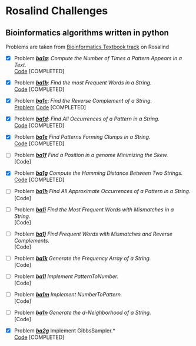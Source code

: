 # Rosalind Challenges
## Bioinformatics algorithms written in python
Problems are taken from [Bioinformatics Textbook track](http://rosalind.info/problems/locations/) on Rosalind

- [x] Problem [***ba1a***](http://rosalind.info/problems/ba1a/): *Compute the Number of Times a Pattern Appears in a Text.*<br>
   [Code](https://github.com/benigmatic/bioinformatics/blob/main/ba1a.py) [COMPLETED]
  
- [x] Problem [***ba1b***](http://rosalind.info/problems/ba1b/): *Find the most Frequent Words in a String.* <br>
   [Code](https://github.com/benigmatic/bioinformatics/blob/main/ba1b.py) [COMPLETED]
  
- [x] Problem [***ba1c***](http://rosalind.info/problems/ba1c/): *Find the Reverse Complement of a String.* <br>
  [Problem](http://rosalind.info/problems/ba1c/)  [Code](https://github.com/benigmatic/bioinformatics/blob/main/ba1c.py) [COMPLETED]
  
- [x] Problem [***ba1d***](http://rosalind.info/problems/ba1d/):	*Find All Occurrences of a Pattern in a String.* <br>
  [Code](https://github.com/benigmatic/bioinformatics/blob/main/ba1d.py) [COMPLETED]
  
- [x] Problem [***ba1e***](http://rosalind.info/problems/ba1e/) *Find Patterns Forming Clumps in a String.* <br>
  [Code](https://github.com/benigmatic/bioinformatics/blob/main/ba1e.java) [COMPLETED]
  
- [ ] Problem [***ba1f***](http://rosalind.info/problems/ba1f/)	*Find a Position in a genome Minimizing the Skew.* <br>
   [Code]  	
  
 - [x] Problem [***ba1g***](http://rosalind.info/problems/ba1g/) *Compute the Hamming Distance Between Two Strings.* <br>
   [Code](https://github.com/benigmatic/bioinformatics/blob/main/ba1g.py) [COMPLETED]
 - [ ] Problem [***ba1h***](http://rosalind.info/problems/ba1h/) *Find All Approximate Occurrences of a Pattern in a String.* <br>
   [Code]
  - [ ] Problem [***ba1i***](http://rosalind.info/problems/ba1i/)	*Find the Most Frequent Words with Mismatches in a String.* <br>
   [Code]
  - [ ] Problem [***ba1j***](http://rosalind.info/problems/ba1j/) *Find Frequent Words with Mismatches and Reverse Complements.* <br>
  [Code]
  - [ ] Problem [***ba1k***](http://rosalind.info/problems/ba1k/)		*Generate the Frequency Array of a String.* <br>
   [Code]
  - [ ] Problem [***ba1l***](http://rosalind.info/problems/ba1l/)	*Implement PatternToNumber.* <br>
   [Code]
  - [ ] Problem [***ba1m***](http://rosalind.info/problems/ba1m/)	*Implement NumberToPattern.* <br>
   [Code]
  - [ ] Problem [***ba1n***](http://rosalind.info/problems/ba1n/)	*Generate the d-Neighborhood of a String.* <br>
   [Code]
 
- [x] Problem [***ba2g***](http://rosalind.info/problems/ba2g/) Implement GibbsSampler.* <br>
   [Code](https://github.com/benigmatic/bioinformatics/blob/main/ba2g.py) [COMPLETED]
